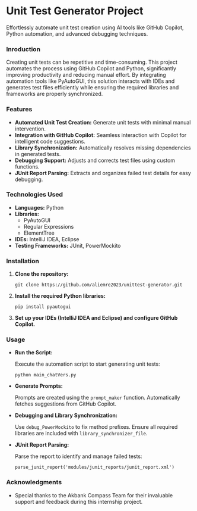 # Unit Test Generator Project
Effortlessly automate unit test creation using AI tools like GitHub Copilot, Python automation, and advanced debugging techniques.

<h3>Inroduction</h3>
Creating unit tests can be repetitive and time-consuming. This project automates the process using GitHub Copilot and Python, significantly improving productivity and reducing manual effort.
By integrating automation tools like PyAutoGUI, this solution interacts with IDEs and generates test files efficiently while ensuring the required libraries and frameworks are properly synchronized.

<h3>Features</h3>
<ul>
  <li>
    <strong>Automated Unit Test Creation:</strong> 
    Generate unit tests with minimal manual intervention.
  </li>
  <li>
    <strong>Integration with GitHub Copilot:</strong> 
    Seamless interaction with Copilot for intelligent code suggestions.
  </li>
  <li>
    <strong>Library Synchronization:</strong> 
    Automatically resolves missing dependencies in generated tests.
  </li>
  <li>
    <strong>Debugging Support:</strong> 
    Adjusts and corrects test files using custom functions.
  </li>
  <li>
    <strong>JUnit Report Parsing:</strong> 
    Extracts and organizes failed test details for easy debugging.
  </li>
</ul>


<h3>Technologies Used</h3>
<ul>
  <li>
    <strong>Languages:</strong> 
    Python
  </li>
  <li>
    <strong>Libraries:</strong>
    <ul>
      <li>PyAutoGUI</li>
      <li>Regular Expressions</li>
      <li>ElementTree</li>
    </ul>
  </li>
  <li>
    <strong>IDEs:</strong> 
    IntelliJ IDEA, Eclipse
  </li>
  <li>
    <strong>Testing Frameworks:</strong> 
    JUnit, PowerMockito
  </li>
</ul>

<h3>Installation</h3>
<ol>
  <li>
    <strong>Clone the repository:</strong>
    <pre><code>git clone https://github.com/aliemre2023/unittest-generator.git</code></pre>
  </li>
  <li>
    <strong>Install the required Python libraries:</strong>
    <pre><code>pip install pyautogui</code></pre>
  </li>
  <li>
    <strong>Set up your IDEs (IntelliJ IDEA and Eclipse) and configure GitHub Copilot.</strong>
  </li>
</ol>

<h3>Usage</h3>
<ul>
  <li>
    <strong>Run the Script:</strong>
    <p>Execute the automation script to start generating unit tests:</p>
    <pre><code>python main_chatVers.py</code></pre>
  </li>
  <li>
    <strong>Generate Prompts:</strong>
    <p>Prompts are created using the <code>prompt_maker</code> function. Automatically fetches suggestions from GitHub Copilot.</p>
  </li>
  <li>
    <strong>Debugging and Library Synchronization:</strong>
    <p>Use <code>debug_PowerMockito</code> to fix method prefixes. Ensure all required libraries are included with <code>library_synchronizer_file</code>.</p>
  </li>
  <li>
    <strong>JUnit Report Parsing:</strong>
    <p>Parse the report to identify and manage failed tests:</p>
    <pre><code>parse_junit_report('modules/junit_reports/junit_report.xml')</code></pre>
  </li>
</ul>

<h3>Acknowledgments</h3>
<ul>
  <li>Special thanks to the Akbank Compass Team for their invaluable support and feedback during this internship project.</li>
</ul>






